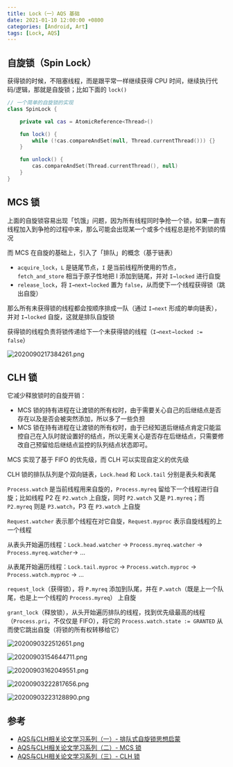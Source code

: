 ```yaml
---
title: Lock（一）AQS 基础
date: 2021-01-10 12:00:00 +0800
categories: [Android, Art]
tags: [Lock, AQS]
---
```


## 自旋锁（Spin Lock）

获得锁的时候，不阻塞线程，而是跟平常一样继续获得 CPU 时间，继续执行代码/逻辑，那就是自旋锁；比如下面的 `lock()`

```kotlin
// 一个简单的自旋锁的实现
class SpinLock {

    private val cas = AtomicReference<Thread>()

    fun lock() {
        while (!cas.compareAndSet(null, Thread.currentThread())) {}
    }

    fun unlock() {
        cas.compareAndSet(Thread.currentThread(), null)
    }
}
```

## MCS 锁

上面的自旋锁容易出现「饥饿」问题，因为所有线程同时争抢一个锁，如果一直有线程加入到争抢的过程中来，那么可能会出现某一个或多个线程总是抢不到锁的情况

而 MCS 在自旋的基础上，引入了「排队」的概念（基于链表）

- `acquire_lock`，`L` 是链尾节点，`I` 是当前线程所使用的节点，`fetch_and_store` 相当于原子性地把 I 添加到链尾，并对 `I→locked` 进行自旋
- `release_lock`，将 `I→next→locked` 置为 `false`，从而使下一个线程获得锁（跳出自旋）

那么所有未获得锁的线程都会按顺序排成一队（通过 `I→next` 形成的单向链表），并对 `I→locked` 自旋，这就是排队自旋锁

获得锁的线程负责将锁传递给下一个未获得锁的线程（`I→next→locked := false`）

![2020090217384261.png](../../../../image/2021-01-10-aqs-basic/2020090217384261.png)

## CLH 锁

它减少释放锁时的自旋开销：

- MCS 锁的持有进程在让渡锁的所有权时，由于需要关心自己的后继结点是否存在以及是否会被突然添加，所以多了一些负担
- MCS 锁在持有进程在让渡锁的所有权时，由于已经知道后继结点肯定只能监控自己在入队时就设置好的结点，所以无需关心是否存在后继结点，只需要修改自己预留给后继结点监控的队列结点状态即可。

MCS 实现了基于 FIFO 的优先级，而 CLH 可以实现自定义的优先级

CLH 锁的排队队列是个双向链表，`Lock.head` 和 `Lock.tail` 分别是表头和表尾

`Process.watch` 是当前线程用来自旋的，`Process.myreq` 留给下一个线程进行自旋；比如线程 P2 在 `P2.watch` 上自旋，同时 `P2.watch` 又是 `P1.myreq`；而 `P2.myreq` 则是 `P3.watch`，P3 在 `P3.watch` 上自旋

`Request.watcher` 表示那个线程在对它自旋，`Request.myproc` 表示自旋线程的上一个线程

从表头开始遍历线程：`Lock.head.watcher` → `Process.myreq.watcher` → `Process.myreq.watcher`→ ...

从表尾开始遍历线程：`Lock.tail.myproc` → `Process.watch.myproc` → `Process.watch.myproc` → ...

`request_lock`（获得锁），将 `P.myreq` 添加到队尾，并在 `P.watch`（既是上一个队尾，也是上一个线程的 `Process.myreq`） 上自旋

`grant_lock`（释放锁），从头开始遍历排队的线程，找到优先级最高的线程（`Process.pri`，不仅仅是 FIFO），将它的 `Process.watch.state := GRANTED` 从而使它跳出自旋（将锁的所有权转移给它）

![2020090322512651.png](../../../../image/2021-01-10-aqs-basic/2020090322512651.png)

![20200903154644711.png](../../../../image/2021-01-10-aqs-basic/20200903154644711.png)

![20200903162049551.png](../../../../image/2021-01-10-aqs-basic/20200903162049551.png)

![20200903222817656.png](../../../../image/2021-01-10-aqs-basic/20200903222817656.png)

![20200903223128890.png](../../../../image/2021-01-10-aqs-basic/20200903223128890.png)

## 参考

- [AQS与CLH相关论文学习系列（一）- 排队式自旋锁思想启蒙](https://blog.csdn.net/lengxiao1993/article/details/108227584)
- [AQS与CLH相关论文学习系列（二）- MCS 锁](https://blog.csdn.net/lengxiao1993/article/details/108448199)
- [AQS与CLH相关论文学习系列（三）- CLH 锁](https://blog.csdn.net/lengxiao1993/article/details/108449111)